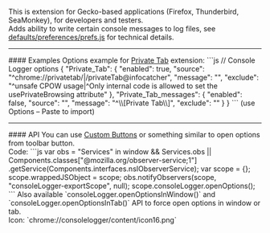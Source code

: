 ﻿This is extension for Gecko-based applications (Firefox, Thunderbird, SeaMonkey), for developers and testers.
<br>Adds ability to write certain console messages to log files, see <a href="defaults/preferences/prefs.js#files">defaults/preferences/prefs.js</a> for technical details.

<hr>
#### Examples
Options example for <a href="https://github.com/Infocatcher/Private_Tab">Private Tab</a> extension:
```js
// Console Logger options
{
	"Private_Tab": {
		"enabled": true,
		"source": "^chrome://privatetab/|/privateTab@infocatcher",
		"message": "",
		"exclude": "^unsafe CPOW usage|^Only internal code is allowed to set the usePrivateBrowsing attribute"
	},
	"Private_Tab_messages": {
		"enabled": false,
		"source": "",
		"message": "^\\[Private Tab\\]",
		"exclude": ""
	}
}
```
(use Options – Paste to import)

<hr>
#### API
You can use <a href="https://addons.mozilla.org/addon/custom-buttons/">Custom Buttons</a> or something similar to open options from toolbar button.
<br>Code:
```js
var obs = "Services" in window && Services.obs
	|| Components.classes["@mozilla.org/observer-service;1"]
		.getService(Components.interfaces.nsIObserverService);
var scope = {};
scope.wrappedJSObject = scope;
obs.notifyObservers(scope, "consoleLogger-exportScope", null);
scope.consoleLogger.openOptions();
```
Also available `consoleLogger.openOptionsInWindow()` and `consoleLogger.openOptionsInTab()` API to force open options in window or tab.
<br>Icon: `chrome://consolelogger/content/icon16.png`